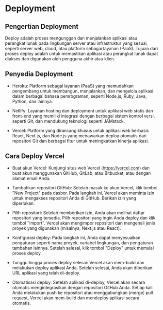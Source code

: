 # Deployment

## Pengertian Deployment
Deploy adalah proses mengunggah dan menjalankan aplikasi atau perangkat lunak pada lingkungan server atau infrastruktur yang sesuai, seperti server web, cloud, atau platform sebagai layanan (PaaS). Tujuan dari proses deploy adalah untuk memastikan aplikasi atau perangkat lunak dapat diakses dan digunakan oleh pengguna akhir atau klien.

## Penyedia Deployment
- Heroku: Platform sebagai layanan (PaaS) yang memudahkan pengembang untuk membangun, menjalankan, dan mengelola aplikasi dalam berbagai bahasa pemrograman, seperti Node.js, Ruby, Java, Python, dan lainnya.

- Netlify: Layanan hosting dan deployment untuk aplikasi web statis dan front-end yang memiliki integrasi dengan berbagai sistem kontrol versi, seperti Git, dan mendukung teknologi seperti JAMstack.

- Vercel: Platform yang dirancang khusus untuk aplikasi web berbasis React, Next.js, dan Node.js yang menawarkan deploy otomatis dari repositori Git dan berbagai fitur untuk meningkatkan kinerja aplikasi.

## Cara Deploy Vercel
- Buat akun Vercel: Kunjungi situs web Vercel (https://vercel.com) dan buat akun menggunakan GitHub, GitLab, atau Bitbucket, atau dengan alamat email Anda.

- Tambahkan repositori GitHub: Setelah masuk ke akun Vercel, klik tombol "New Project" pada dasbor. Pada langkah ini, Vercel akan meminta izin untuk mengakses repositori Anda di GitHub. Berikan izin yang diperlukan.

- Pilih repositori: Setelah memberikan izin, Anda akan melihat daftar repositori yang tersedia. Pilih repositori yang ingin Anda deploy dan klik tombol "Import". Vercel akan mengimpor repositori dan mengenali jenis proyek yang digunakan (misalnya, Next.js atau React).

- Konfigurasi deploy: Pada langkah ini, Anda dapat menyesuaikan pengaturan seperti nama proyek, variabel lingkungan, dan pengaturan tambahan lainnya. Setelah selesai, klik tombol "Deploy" untuk memulai proses deploy.

- Tunggu hingga proses deploy selesai: Vercel akan mem-build dan melakukan deploy aplikasi Anda. Setelah selesai, Anda akan diberikan URL aplikasi yang telah di-deploy.

- Otomatisasi deploy: Setelah aplikasi di-deploy, Vercel akan secara otomatis mengintegrasikan dengan repositori GitHub Anda. Setiap kali Anda melakukan push ke repositori atau menggabungkan (merge) pull request, Vercel akan mem-build dan mendeploy aplikasi secara otomatis.

